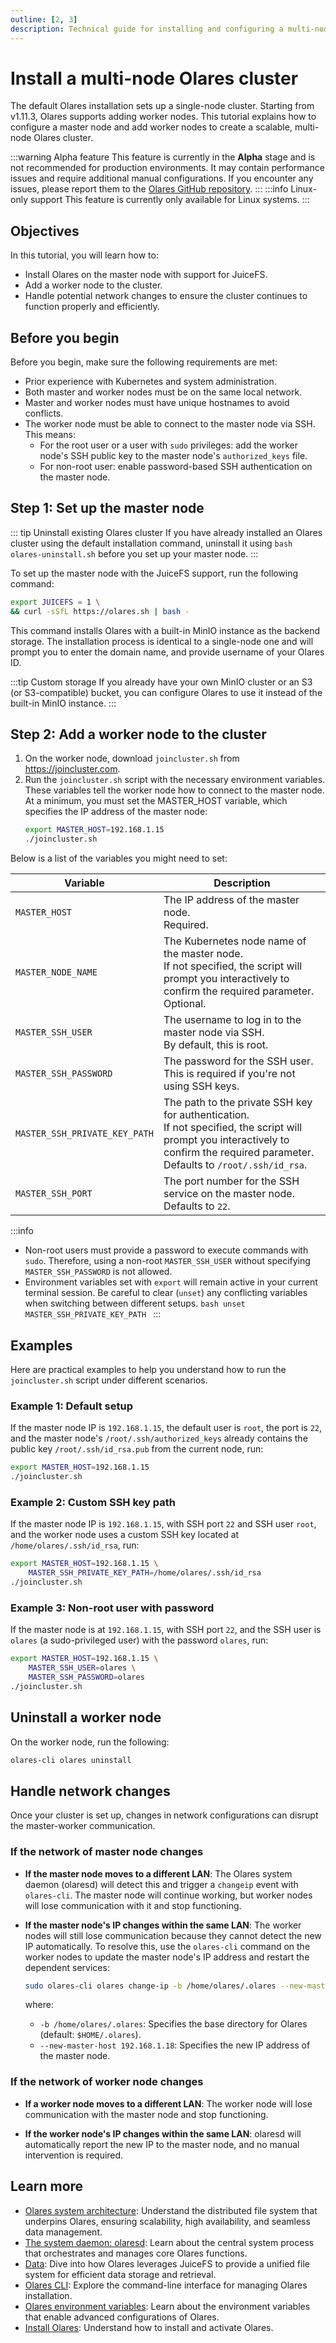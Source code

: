 ```yaml
---
outline: [2, 3]
description: Technical guide for installing and configuring a multi-node Olares cluster. Learn how to set up master nodes with JuiceFS support, add worker nodes, and handle network changes in your cluster environment.
---
```


# Install a multi-node Olares cluster <Badge type="warning" text="Alpha" />

The default Olares installation sets up a single-node cluster. Starting from v1.11.3, Olares supports adding worker nodes. This tutorial explains how to configure a master node and add worker nodes to create a scalable, multi-node Olares cluster.

:::warning Alpha feature
This feature is currently in the **Alpha** stage and is not recommended for production environments. It may contain performance issues and require additional manual configurations. If you encounter any issues, please report them to the [Olares GitHub repository](https://github.com/beclab/Olares/issues).
:::
:::info Linux-only support
This feature is currently only available for Linux systems.
:::

## Objectives

In this tutorial, you will learn how to:

- Install Olares on the master node with support for JuiceFS.
- Add a worker node to the cluster.
- Handle potential network changes to ensure the cluster continues to function properly and efficiently.

## Before you begin

Before you begin, make sure the following requirements are met:

- Prior experience with Kubernetes and system administration.
- Both master and worker nodes must be on the same local network.
- Master and worker nodes must have unique hostnames to avoid conflicts.
- The worker node must be able to connect to the master node via SSH. This means:
  - For the root user or a user with `sudo` privileges: add the worker node's SSH public key to the master node's `authorized_keys` file.
  - For non-root user: enable password-based SSH authentication on the master node.

## Step 1: Set up the master node

::: tip Uninstall existing Olares cluster
If you have already installed an Olares cluster using the default installation command, uninstall it using `bash olares-uninstall.sh` before you set up your master node.
:::

To set up the master node with the JuiceFS support, run the following command:

```bash
export JUICEFS = 1 \
&& curl -sSfL https://olares.sh | bash -
```

This command installs Olares with a built-in MinIO instance as the backend storage. The installation process is identical to a single-node one and will prompt you to enter the domain name, and provide username of your Olares ID.

:::tip Custom storage
If you already have your own MinIO cluster or an S3 (or S3-compatible) bucket, you can configure Olares to use it instead of the built-in MinIO instance.
:::

## Step 2: Add a worker node to the cluster

1. On the worker node, download `joincluster.sh` from https://joincluster.com.
2. Run the `joincluster.sh` script with the necessary environment variables. These variables tell the worker node how to connect to the master node. At a minimum, you must set the MASTER_HOST variable, which specifies the IP address of the master node:
   ```bash
   export MASTER_HOST=192.168.1.15
   ./joincluster.sh
   ```

Below is a list of the variables you might need to set:

| **Variable**                  | **Description**                                                                                                                                                                            |
| ----------------------------- | ------------------------------------------------------------------------------------------------------------------------------------------------------------------------------------------ |
| `MASTER_HOST`                 | The IP address of the master node.<br/>Required.                                                                                                                                           |
| `MASTER_NODE_NAME`            | The Kubernetes node name of the master node.<br/>If not specified, the script will prompt you interactively to confirm the required parameter.<br/>Optional.                               |
| `MASTER_SSH_USER`             | The username to log in to the master node via SSH.<br/> By default, this is root.                                                                                                          |
| `MASTER_SSH_PASSWORD`         | The password for the SSH user.<br/> This is required if you're not using SSH keys.                                                                                                         |
| `MASTER_SSH_PRIVATE_KEY_PATH` | The path to the private SSH key for authentication.<br/>If not specified, the script will prompt you interactively to confirm the required parameter.<br/>Defaults to `/root/.ssh/id_rsa`. |
| `MASTER_SSH_PORT`             | The port number for the SSH service on the master node.<br/>Defaults to `22`.                                                                                                              |

:::info

- Non-root users must provide a password to execute commands with `sudo`. Therefore, using a non-root `MASTER_SSH_USER` without specifying `MASTER_SSH_PASSWORD` is not allowed.
- Environment variables set with `export` will remain active in your current terminal session. Be careful to clear (`unset`) any conflicting variables when switching between different setups.
  `bash
    unset MASTER_SSH_PRIVATE_KEY_PATH
    `
  :::

## Examples

Here are practical examples to help you understand how to run the `joincluster.sh` script under different scenarios.

### Example 1: Default setup

If the master node IP is `192.168.1.15`, the default user is `root`, the port is `22`, and the master node's `/root/.ssh/authorized_keys` already contains the public key `/root/.ssh/id_rsa.pub` from the current node, run:

```bash
export MASTER_HOST=192.168.1.15
./joincluster.sh
```

### Example 2: Custom SSH key path

If the master node IP is `192.168.1.15`, with SSH port `22` and SSH user `root`, and the worker node uses a custom SSH key located at `/home/olares/.ssh/id_rsa`, run:

```bash
export MASTER_HOST=192.168.1.15 \
    MASTER_SSH_PRIVATE_KEY_PATH=/home/olares/.ssh/id_rsa
./joincluster.sh
```

### Example 3: Non-root user with password

If the master node is at `192.168.1.15`, with SSH port `22`, and the SSH user is `olares` (a sudo-privileged user) with the password `olares`, run:

```bash
export MASTER_HOST=192.168.1.15 \
    MASTER_SSH_USER=olares \
    MASTER_SSH_PASSWORD=olares
./joincluster.sh
```

## Uninstall a worker node

On the worker node, run the following:

```bash
olares-cli olares uninstall
```

## Handle network changes

Once your cluster is set up, changes in network configurations can disrupt the master-worker communication.

### If the network of master node changes

- **If the master node moves to a different LAN**: The Olares system daemon (olaresd) will detect this and trigger a `changeip` event with `olares-cli`. The master node will continue working, but worker nodes will lose communication with it and stop functioning.

- **If the master node's IP changes within the same LAN**: The worker nodes will still lose communication because they cannot detect the new IP automatically. To resolve this, use the `olares-cli` command on the worker nodes to update the master node's IP address and restart the dependent services:

  ```bash
  sudo olares-cli olares change-ip -b /home/olares/.olares --new-master-host 192.168.1.18
  ```

  where:

  - `-b /home/olares/.olares`: Specifies the base directory for Olares (default: `$HOME/.olares`).
  - `--new-master-host 192.168.1.18`: Specifies the new IP address of the master node.

### If the network of worker node changes

- **If a worker node moves to a different LAN**: The worker node will lose communication with the master node and stop functioning.

- **If the worker node's IP changes within the same LAN**: olaresd will automatically report the new IP to the master node, and no manual intervention is required.

## Learn more

- [Olares system architecture](../system-architecture.md#distributed-file-system): Understand the distributed file system that underpins Olares, ensuring scalability, high availability, and seamless data management.
- [The system daemon: olaresd](../../developer/install/installation-overview.md#system-daemon-olaresd): Learn about the central system process that orchestrates and manages core Olares functions.
- [Data](../concepts/data.md#juicefs): Dive into how Olares leverages JuiceFS to provide a unified file system for efficient data storage and retrieval.
- [Olares CLI](../../developer/install/cli/olares-cli.md): Explore the command-line interface for managing Olares installation.
- [Olares environment variables](../../developer/install/environment-variables.md): Learn about the environment variables that enable advanced configurations of Olares.
- [Install Olares](../get-started/install-olares.md): Understand how to install and activate Olares.
